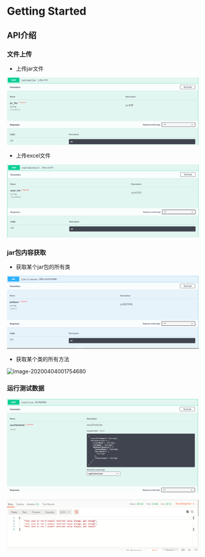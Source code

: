 # Getting Started

## API介绍

### 文件上传

- 上传jar文件

![](img/uploadJar.png)

- 上传excel文件

![](img/uploadExcel.png)

### jar包内容获取

- 获取某个jar包的所有类

![](img/getClasses.png)

- 获取某个类的所有方法

![image-20200404001754680](F:\Project\GithubProject\stt\img\getMethods.png)



### 运行测试数据

![](img/runTestCase.png)

![](img/runResult.png)

